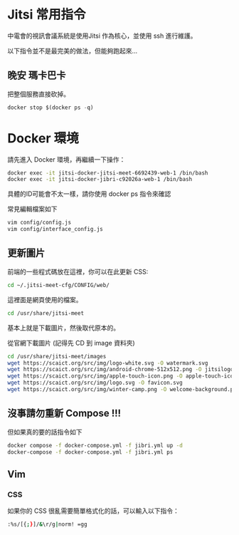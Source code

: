 # Jitsi 常用指令

中電會的視訊會議系統是使用Jitsi 作為核心，並使用 ssh 進行維護。

以下指令並不是最完美的做法，但能夠跑起來...

## 晚安 瑪卡巴卡

把整個服務直接砍掉。

```python
docker stop $(docker ps -q)
```

# Docker 環境

請先進入 Docker 環境，再繼續一下操作：

```bash
docker exec -it jitsi-docker-jitsi-meet-6692439-web-1 /bin/bash
docker exec -it jitsi-docker-jibri-c92026a-web-1 /bin/bash
```

具體的ID可能會不太一樣，請你使用 docker ps 指令來確認

常見編輯檔案如下

```bash
vim config/config.js
vim config/interface_config.js
```

## 更新圖片

前端的一些程式碼放在這裡，你可以在此更新 CSS:

```bash
cd ~/.jitsi-meet-cfg/CONFIG/web/
```

這裡面是網頁使用的檔案。

```bash
cd /usr/share/jitsi-meet
```

基本上就是下載圖片，然後取代原本的。

從官網下載圖片 (記得先 CD 到 image 資料夾)

```bash
cd /usr/share/jitsi-meet/images
wget https://scaict.org/src/img/logo-white.svg -O watermark.svg
wget https://scaict.org/src/img/android-chrome-512x512.png -O jitsilogo.png
wget https://scaict.org/src/img/apple-touch-icon.png -O apple-touch-icon.png
wget https://scaict.org/src/img/logo.svg -O favicon.svg
wget https://scaict.org/src/img/winter-camp.png -O welcome-background.png
```

## 沒事請勿重新 Compose !!!

但如果真的要的話指令如下

```bash
docker compose -f docker-compose.yml -f jibri.yml up -d
docker-compose -f docker-compose.yml -f jibri.yml ps
```

## Vim

### CSS

如果你的 CSS 很亂需要簡單格式化的話，可以輸入以下指令：

```bash
:%s/[{;}]/&\r/g|norm! =gg
```

